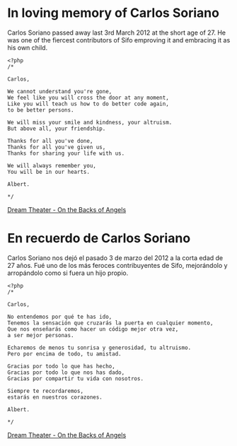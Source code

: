 In loving memory of Carlos Soriano
==================================
Carlos Soriano passed away last 3rd March 2012 at the short age of 27. He was one of the fiercest contributors of Sifo emproving
it and embracing it as his own child.

    <?php
    /*

    Carlos,

    We cannot understand you're gone,
    We feel like you will cross the door at any moment,
    Like you will teach us how to do better code again,
    to be better persons.

    We will miss your smile and kindness, your altruism.
    But above all, your friendship.

    Thanks for all you've done,
    Thanks for all you've given us,
    Thanks for sharing your life with us.

    We will always remember you,
    You will be in our hearts.

    Albert.

    */


[Dream Theater - On the Backs of Angels](http://open.spotify.com/track/1LEl9029bRIrHhssrf0Td6)

En recuerdo de Carlos Soriano
=============================
Carlos Soriano nos dejó el pasado 3 de marzo del 2012 a la corta edad de 27 años. Fué uno de los más feroces contribuyentes
de Sifo, mejorándolo y arropándolo como si fuera un hijo propio.

    <?php
    /*

    Carlos,

    No entendemos por qué te has ido,
    Tenemos la sensación que cruzarás la puerta en cualquier momento,
    Que nos enseñarás como hacer un código mejor otra vez,
    a ser mejor personas.

    Echaremos de menos tu sonrisa y generosidad, tu altruismo.
    Pero por encima de todo, tu amistad.

    Gracias por todo lo que has hecho,
    Gracias por todo lo que nos has dado,
    Gracias por compartir tu vida con nosotros.

    Siempre te recordaremos,
    estarás en nuestros corazones.

    Albert.

    */


[Dream Theater - On the Backs of Angels](http://open.spotify.com/track/1LEl9029bRIrHhssrf0Td6)